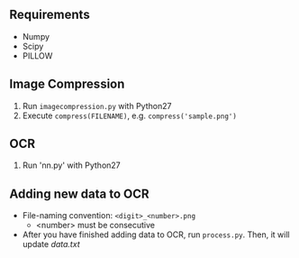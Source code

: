## Requirements
- Numpy
- Scipy
- PILLOW

## Image Compression
1. Run `imagecompression.py` with Python27
2. Execute `compress(FILENAME)`, e.g. `compress('sample.png')`

## OCR
1. Run 'nn.py' with Python27

## Adding new data to OCR
* File-naming convention: `<digit>_<number>.png`
  * &lt;number&gt; must be consecutive
* After you have finished adding data to OCR, run `process.py`. Then, it will update _data.txt_
